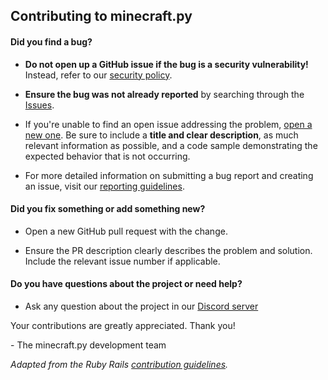 ## Contributing to minecraft.py

#### **Did you find a bug?**

* **Do not open up a GitHub issue if the bug is a security vulnerability!** 
  Instead, refer to our [security policy](https://github.com/plun1331/minecraft.py/security/policy).

* **Ensure the bug was not already reported** by searching through the [Issues](https://github.com/plun1331/minecraft.py/issues).

* If you're unable to find an open issue addressing the problem, [open a new one](https://github.com/plun1331/minecraft.py/issues/new). 
  Be sure to include a **title and clear description**, as much relevant information as possible, 
  and a code sample demonstrating the expected behavior that is not occurring.

* For more detailed information on submitting a bug report and creating an issue, visit our [reporting guidelines](https://edgeguides.rubyonrails.org/contributing_to_ruby_on_rails.html#reporting-an-issue).

#### **Did you fix something or add something new?**

* Open a new GitHub pull request with the change.

* Ensure the PR description clearly describes the problem and solution. Include the relevant issue number if applicable.

#### **Do you have questions about the project or need help?**

* Ask any question about the project in our [Discord server](https://plun.is-a.dev/discord)

Your contributions are greatly appreciated. Thank you!

\- The minecraft.py development team

*Adapted from the Ruby Rails [contribution guidelines](https://github.com/rails/rails/blob/main/CONTRIBUTING.md).*
